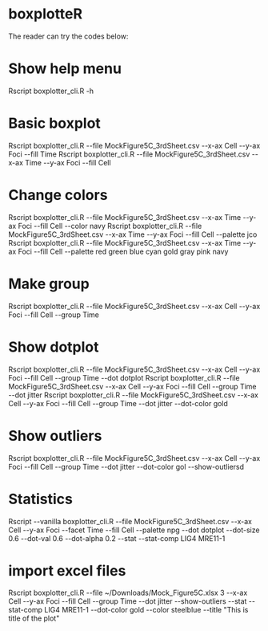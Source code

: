 # boxplotteR
The reader can try the codes below:

# Show help menu
Rscript boxplotter_cli.R -h

# Basic boxplot
Rscript boxplotter_cli.R --file MockFigure5C_3rdSheet.csv --x-ax Cell --y-ax Foci --fill Time
Rscript boxplotter_cli.R --file MockFigure5C_3rdSheet.csv --x-ax Time --y-ax Foci --fill Cell

# Change colors
Rscript boxplotter_cli.R --file MockFigure5C_3rdSheet.csv --x-ax Time --y-ax Foci --fill Cell --color navy
Rscript boxplotter_cli.R --file MockFigure5C_3rdSheet.csv --x-ax Time --y-ax Foci --fill Cell --palette jco
Rscript boxplotter_cli.R --file MockFigure5C_3rdSheet.csv --x-ax Time --y-ax Foci --fill Cell --palette red green blue cyan gold gray pink navy

# Make group
Rscript boxplotter_cli.R --file MockFigure5C_3rdSheet.csv --x-ax Cell --y-ax Foci --fill Cell --group Time

# Show dotplot
Rscript boxplotter_cli.R --file MockFigure5C_3rdSheet.csv --x-ax Cell --y-ax Foci --fill Cell --group Time --dot dotplot
Rscript boxplotter_cli.R --file MockFigure5C_3rdSheet.csv --x-ax Cell --y-ax Foci --fill Cell --group Time --dot jitter
Rscript boxplotter_cli.R --file MockFigure5C_3rdSheet.csv --x-ax Cell --y-ax Foci --fill Cell --group Time --dot jitter --dot-color gold

# Show outliers
Rscript boxplotter_cli.R --file MockFigure5C_3rdSheet.csv --x-ax Cell --y-ax Foci --fill Cell --group Time --dot jitter --dot-color gol --show-outliersd

# Statistics 
Rscript --vanilla boxplotter_cli.R --file MockFigure5C_3rdSheet.csv --x-ax Cell --y-ax Foci --facet Time --fill Cell --palette npg --dot dotplot --dot-size 0.6 --dot-val 0.6 --dot-alpha 0.2 --stat --stat-comp LIG4 MRE11-1

# import excel files
Rscript boxplotter_cli.R --file ~/Downloads/Mock_Figure5C.xlsx 3 --x-ax Cell --y-ax Foci --fill Cell --group Time --dot jitter --show-outliers --stat --stat-comp LIG4 MRE11-1 --dot-color gold --color steelblue --title "This is title of the plot"

